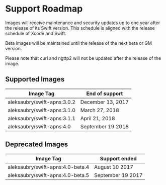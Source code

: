 # Support Roadmap

Images will receive maintenance and security updates up to one year after the release of its Swift version. This schedule is aligned with the release schedule of Xcode and Swift.

Beta images will be maintained until the release of the next beta or GM version.

Please note that curl and ngttp2 will not be updated after the release of the image.

## Supported Images

| Image Tag                        | End of support         |
|----------------------------------|------------------------|
| aleksaubry/swift-apns:3.0.2      | December 13, 2017      |
| aleksaubry/swift-apns:3.1.0      | March 27, 2018         |
| aleksaubry/swift-apns:3.1.1      | April 21, 2018         |
| aleksaubry/swift-apns:4.0        | September 19 2018      |

## Deprecated Images

| Image Tag                        | Support ended          |
|----------------------------------|------------------------|
| aleksaubry/swift-apns:4.0-beta.4 | August 10 2017         |
| aleksaubry/swift-apns:4.0-beta.5 | September 19 2017      |
